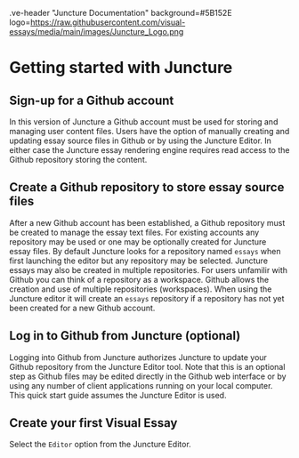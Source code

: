 .ve-header "Juncture Documentation" background=#5B152E logo=https://raw.githubusercontent.com/visual-essays/media/main/images/Juncture_Logo.png

# Getting started with Juncture

## Sign-up for a Github account

In this version of Juncture a Github account must be used for storing and managing user content files.  Users have the option of manually creating and updating essay source files in Github or by using the Juncture Editor.  In either case the Juncture essay rendering engine requires read access to the Github repository storing the content.

## Create a Github repository to store essay source files

After a new Github account has been established, a Github repository must be created to manage the essay text files.  For existing accounts any repository may be used or one may be optionally created for Juncture essay files.  By default Juncture looks for a repository named `essays` when first launching the editor but any repository may be selected.  Juncture essays may also be created in multiple repositories.  For users unfamilir with Github you can think of a repository as a workspace.  Github allows the creation and use of multiple repositories (workspaces).  When using the Juncture editor it will create an `essays` repository if a repository has not yet been created for a new Github account. 

## Log in to Github from Juncture (optional)

Logging into Github from Juncture authorizes Juncture to update your Github repository from the Juncture Editor tool.  Note that this is an optional step as Github files may be edited directly in the Github web interface or by using any number of client applications running on your local computer.  This quick start guide assumes the Juncture Editor is used.

## Create your first Visual Essay

Select the `Editor` option from the Juncture Editor.